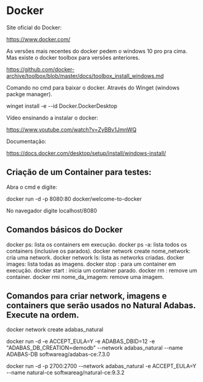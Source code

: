 # Docker

Site oficial do Docker:

https://www.docker.com/

As versões mais recentes do docker pedem o windows 10 pro pra cima. Mas existe o docker toolbox para versões anteriores.

https://github.com/docker-archive/toolbox/blob/master/docs/toolbox_install_windows.md

Comando no cmd para baixar o docker. Através do Winget (windows packge manager).

winget install -e --id Docker.DockerDesktop

Vídeo ensinando a instalar o docker:

https://www.youtube.com/watch?v=ZyBBv1JmnWQ

Documentação:

https://docs.docker.com/desktop/setup/install/windows-install/

## Criação de um Container para testes:

Abra o cmd e digite:

docker run -d -p 8080:80 docker/welcome-to-docker

No navegador digite localhost/8080

## Comandos básicos do Docker

docker ps: lista os containers em execução.
docker ps -a: lista todos os containers (inclusive os parados).
docker network create nome_network: cria uma network.
docker network ls: lista as networks criadas.
docker images: lista todas as imagens.
docker stop <id ou nome do container>: para um container em execução.
docker start <id ou nome do container>: inicia um container parado.
docker rm <id ou nome do container>: remove um container.
docker rmi nome_da_imagem: remove uma imagem.

## Comandos para criar network, imagens e containers que serão usados no Natural Adabas. Execute na ordem.

docker network create adabas_natural

docker run -d -e ACCEPT_EULA=Y -e ADABAS_DBID=12 -e "ADABAS_DB_CREATION=demodb" --network adabas_natural --name ADABAS-DB softwareag/adabas-ce:7.3.0

docker run -d -p 2700:2700 --network adabas_natural -e ACCEPT_EULA=Y --name natural-ce softwareag/natural-ce:9.3.2
